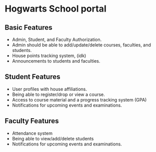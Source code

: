 # Hogwarts School portal

## Basic Features

-   Admin, Student, and Faculty Authorization.
-   Admin should be able to add/update/delete courses, faculties, and students.
-   House points tracking system, (idk)
-   Announcements to students and faculties.

## Student Features

-   User profiles with house affiliations.
-   Being able to register/drop or view a course.
-   Access to course material and a progress tracking system (GPA)
-   Notifications for upcoming events and examinations.

## Faculty Features

-   Attendance system
-   Being able to view/add/delete students
-   Notifications for upcoming events and examinations.
